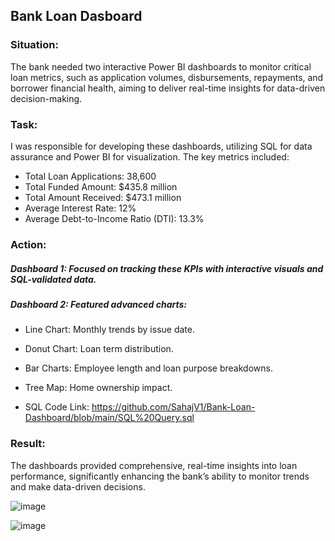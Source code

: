 ## Bank Loan Dasboard
### Situation:
The bank needed two interactive Power BI dashboards to monitor critical loan metrics, such as application volumes, disbursements, repayments, and borrower financial health, aiming to deliver real-time insights for data-driven decision-making.

### Task:
I was responsible for developing these dashboards, utilizing SQL for data assurance and Power BI for visualization. The key metrics included:

- Total Loan Applications: 38,600
- Total Funded Amount: $435.8 million
- Total Amount Received: $473.1 million
- Average Interest Rate: 12%
- Average Debt-to-Income Ratio (DTI): 13.3%

### Action:
##### Dashboard 1: Focused on tracking these KPIs with interactive visuals and SQL-validated data.
##### Dashboard 2: Featured advanced charts:
- Line Chart: Monthly trends by issue date.
- Donut Chart: Loan term distribution.
- Bar Charts: Employee length and loan purpose breakdowns.
- Tree Map: Home ownership impact.

- SQL Code Link: https://github.com/SahajV1/Bank-Loan-Dashboard/blob/main/SQL%20Query.sql

### Result:
The dashboards provided comprehensive, real-time insights into loan performance, significantly enhancing the bank’s ability to monitor trends and make data-driven decisions.

![image](https://github.com/user-attachments/assets/ba92a52d-2a45-4f11-b986-3dd694a7d250)


![image](https://github.com/user-attachments/assets/9fcd5903-7038-4a1e-a640-c134b3d5f075)

